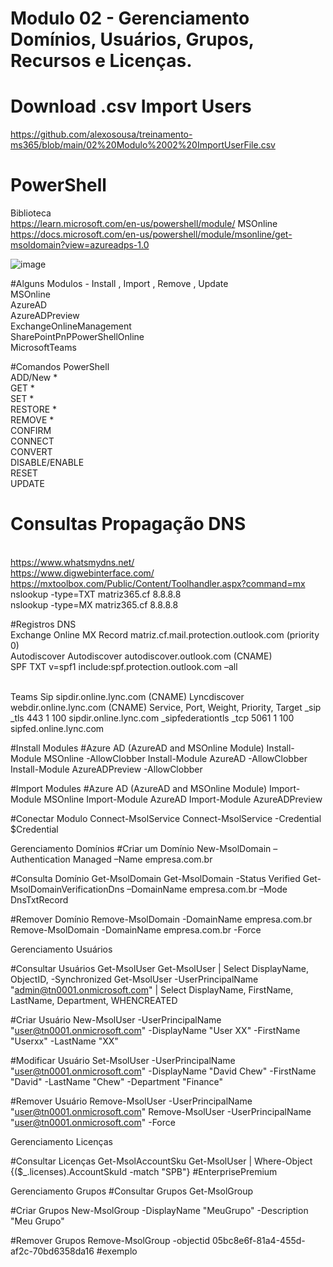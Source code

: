 # Modulo 02 - Gerenciamento Domínios, Usuários, Grupos, Recursos e Licenças.

# Download .csv Import Users
https://github.com/alexosousa/treinamento-ms365/blob/main/02%20Modulo%2002%20ImportUserFile.csv

# PowerShell
Biblioteca<br>
https://learn.microsoft.com/en-us/powershell/module/
MSOnline<br>
https://docs.microsoft.com/en-us/powershell/module/msonline/get-msoldomain?view=azureadps-1.0

![image](https://user-images.githubusercontent.com/49683486/172762015-17351d13-8341-4cb3-bdb7-19afabce3555.png)

#Alguns Modulos - Install , Import , Remove , Update
<br>MSOnline
<br>AzureAD
<br>AzureADPreview
<br>ExchangeOnlineManagement
<br>SharePointPnPPowerShellOnline
<br>MicrosoftTeams 

#Comandos PowerShell
<br>ADD/New *
<br>GET *
<br>SET *
<br>RESTORE *
<br>REMOVE *
<br>CONFIRM
<br>CONNECT
<br>CONVERT
<br>DISABLE/ENABLE
<br>RESET
<br>UPDATE

# Consultas Propagação DNS
<br>https://www.whatsmydns.net/
<br>https://www.digwebinterface.com/
<br>https://mxtoolbox.com/Public/Content/Toolhandler.aspx?command=mx
<br>nslookup -type=TXT matriz365.cf 8.8.8.8
<br>nslookup -type=MX matriz365.cf 8.8.8.8

#Registros DNS
<br>Exchange Online
MX Record matriz.cf.mail.protection.outlook.com (priority 0)
<br>Autodiscover
Autodiscover autodiscover.outlook.com (CNAME)
<br>SPF
TXT v=spf1 include:spf.protection.outlook.com –all

<br>Teams
Sip sipdir.online.lync.com (CNAME)
Lyncdiscover webdir.online.lync.com (CNAME)
Service, Port, Weight, Priority, Target
_sip _tls 443 1 100 sipdir.online.lync.com
_sipfederationtls _tcp 5061 1 100 sipfed.online.lync.com

#Install Modules
#Azure AD (AzureAD and MSOnline Module)
Install-Module MSOnline -AllowClobber
Install-Module AzureAD -AllowClobber
Install-Module AzureADPreview -AllowClobber

#Import Modules
#Azure AD (AzureAD and MSOnline Module)
Import-Module MSOnline
Import-Module AzureAD
Import-Module AzureADPreview

#Conectar Modulo
Connect-MsolService 
Connect-MsolService -Credential $Credential 

Gerenciamento Domínios
#Criar um Domínio
New-MsolDomain –Authentication Managed –Name empresa.com.br

#Consulta Domínio
Get-MsolDomain
Get-MsolDomain -Status Verified
Get-MsolDomainVerificationDns –DomainName empresa.com.br –Mode DnsTxtRecord

#Remover Domínio
Remove-MsolDomain -DomainName empresa.com.br
Remove-MsolDomain -DomainName empresa.com.br -Force

Gerenciamento Usuários

#Consultar Usuários
Get-MsolUser 
Get-MsolUser | Select DisplayName, ObjectID, -Synchronized
Get-MsolUser -UserPrincipalName "admin@tn0001.onmicrosoft.com" | Select DisplayName, FirstName, LastName, Department, WHENCREATED

#Criar Usuário
New-MsolUser -UserPrincipalName "user@tn0001.onmicrosoft.com" -DisplayName "User XX" -FirstName "Userxx" -LastName "XX"

#Modificar Usuário
Set-MsolUser -UserPrincipalName "user@tn0001.onmicrosoft.com" -DisplayName "David Chew" -FirstName "David" -LastName "Chew" -Department "Finance"

#Remover Usuário
Remove-MsolUser -UserPrincipalName "user@tn0001.onmicrosoft.com"
Remove-MsolUser -UserPrincipalName "user@tn0001.onmicrosoft.com" -Force

Gerenciamento Licenças

#Consultar Licenças
Get-MsolAccountSku
Get-MsolUser | Where-Object {($_.licenses).AccountSkuId -match "SPB"} #EnterprisePremium

Gerenciamento Grupos
#Consultar Grupos
Get-MsolGroup

#Criar Grupos
New-MsolGroup -DisplayName "MeuGrupo" -Description "Meu Grupo"

#Remover Grupos 
Remove-MsolGroup -objectid 05bc8e6f-81a4-455d-af2c-70bd6358da16 #exemplo
